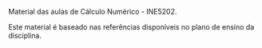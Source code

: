 Material das aulas de Cálculo Numérico - INE5202.

Este material é baseado nas referências disponíveis no plano de ensino da disciplina.
